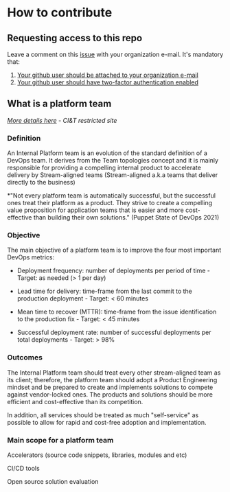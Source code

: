 # How to contribute

## Requesting access to this repo

Leave a comment on this [issue](https://github.com/ciandt-taurus-platform/ciandt-taurus-platform.github.io/issues/1) with your organization e-mail.
It's mandatory that:
1. [Your github user should be attached to your organization e-mail](https://docs.github.com/en/github/setting-up-and-managing-your-github-user-account/managing-email-preferences/adding-an-email-address-to-your-github-account)
2. [Your github user should have two-factor authentication enabled](https://docs.github.com/en/github/authenticating-to-github/securing-your-account-with-two-factor-authentication-2fa/configuring-two-factor-authentication) 


## What is a platform team

*[More details here](https://sites.google.com/ciandt.com/northatlantictecharea/tech/platform-team) - CI&T restricted site*

### Definition
An Internal Platform team is an evolution of the standard definition of a DevOps team.  It derives from the Team topologies concept and it is mainly responsible for providing a compelling internal product to accelerate delivery by Stream-aligned teams (Stream-aligned a.k.a teams that deliver directly to the business)

*"Not every platform team is automatically successful, but the successful ones treat their platform as a product. They strive to create a compelling value proposition for application teams that is easier and more cost-effective than building their own solutions." (Puppet State of DevOps 2021)

### Objective
The main objective of a platform team is to improve the four most important DevOps metrics:

* Deployment frequency: number of deployments per period of time - Target:  as needed (> 1 per day)

* Lead time for delivery:  time-frame from the last commit to the production deployment - Target: < 60 minutes

* Mean time to recover (MTTR): time-frame from the issue identification to the production fix - Target: < 45 minutes

* Successful deployment rate: number of successful deployments per total deployments - Target: > 98%  

### Outcomes
The Internal Platform team should treat every other stream-aligned team as its client; therefore, the platform team should adopt a Product Engineering mindset and be prepared to create and implements solutions to compete against vendor-locked ones.  The products and solutions should be more efficient and cost-effective than its competition.

In addition, all services should be treated as much "self-service" as possible to allow for rapid and cost-free adoption and implementation.

### Main scope for a platform team
Accelerators (source code snippets, libraries, modules and etc)

CI/CD tools

Open source solution evaluation